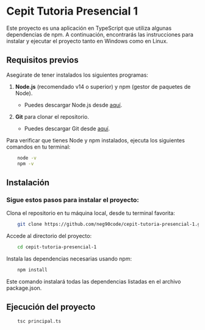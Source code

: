 # Cepit Tutoria Presencial 1

Este proyecto es una aplicación en TypeScript que utiliza algunas dependencias de npm. A continuación, encontrarás las instrucciones para instalar y ejecutar el proyecto tanto en Windows como en Linux.

## Requisitos previos

Asegúrate de tener instalados los siguientes programas:

1. **Node.js** (recomendado v14 o superior) y npm (gestor de paquetes de Node).
   - Puedes descargar Node.js desde [aquí](https://nodejs.org/).

2. **Git** para clonar el repositorio.
   - Puedes descargar Git desde [aquí](https://git-scm.com/).

Para verificar que tienes Node y npm instalados, ejecuta los siguientes comandos en tu terminal:

```sh
    node -v
    npm -v
```

## Instalación

### Sigue estos pasos para instalar el proyecto:

Clona el repositorio en tu máquina local, desde tu terminal favorita:

```sh
    git clone https://github.com/neg90code/cepit-tutoria-presencial-1.git
```

Accede al directorio del proyecto:

```sh
    cd cepit-tutoria-presencial-1
```

Instala las dependencias necesarias usando npm:

```sh
    npm install
```

Este comando instalará todas las dependencias listadas en el archivo package.json.

## Ejecución del proyecto

```sh
    tsc principal.ts
```